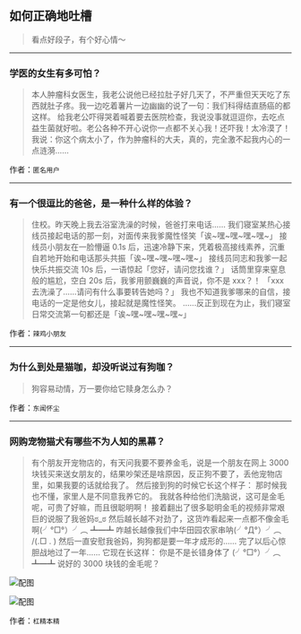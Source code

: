 ## 如何正确地吐槽

> 看点好段子，有个好心情～


 
---

### 学医的女生有多可怕？

> 本人肿瘤科女医生，我老公说他已经拉肚子好几天了，不严重但天天吃了东西就肚子疼。我一边吃着薯片一边幽幽的说了一句：我们科得结直肠癌的都这样。
> 给我老公吓得哭着喊着要去医院检查，我说没事就逗逗你，去吃点益生菌就好啦。老公各种不开心说你一点都不关心我！还吓我！太冷漠了！
> 我说：你这个病太小了，作为肿瘤科的大夫，真的，完全激不起我内心的一点涟漪……


作者：`匿名用户`

---

### 有一个很逗比的爸爸，是一种什么样的体验？

> 住校。昨天晚上我去浴室洗澡的时候，爸爸打来电话……
> 我们寝室某热心接线员接起电话的那一刻，对面传来我爹魔性怪笑「诶~嘿~嘿~嘿~嘿~」
> 接线员小朋友在一脸懵逼 0.1s 后，迅速冷静下来，凭着极高接线素养，沉重自若地开始和电话那头共振「诶~嘿~嘿~嘿~嘿~」
> 接线员同志和我爹一起快乐共振交流 10s 后，一语惊起「您好，请问您找谁？」
> 话筒里穿来窒息般的尴尬，空白 20s 后，我爹用颤巍巍的声音说，你不是 xxx？！
> 「xxx 去洗澡了……请问有什么事要转告她吗？」
> 我也不知道我爹哪来的自信，接电话的一定是他女儿，接起就是魔性怪笑。
> ......反正到现在为止，我们寝室日常交流第一句都还是「诶~嘿~嘿~嘿~嘿~」


作者：`辣鸡小朋友`

---

### 为什么到处是猫咖，却没听说过有狗咖？

> 狗容易动情，万一要你给它赎身怎么办？


作者：`东闻怀尘`

---

### 网购宠物猫犬有哪些不为人知的黑幕？

> 有个朋友开宠物店的，有天问我要不要养金毛，说是一个朋友在网上 3000 块钱买来送女朋友的，结果吵架还是啥原因，反正狗不要了，丢他宠物店里，如果我要的话就给我了。
> 然后接到狗的时候它长这个样子：
> 那时候我也不懂，家里人是不同意我养它的。
> 我就各种给他们洗脑说，这可是金毛呢，可贵了好嘛，而且很聪明啊！
> 接着翻出了很多聪明金毛的视频非常艰巨的说服了我爸妈ಠ_ಠ
> 然后越长越不对劲了，这货咋看起来一点都不像金毛啊(╯°□°）╯︵ ┻━┻
> 咋越长越像我们中华田园农家串呐(╯°Д°）╯︵ /(.□ . \)
> 然后一直安慰我爸妈，狗狗都是要一年才成形的……
> 完了以后心惊胆战地过了一年……
> 它现在长这样：
> 你是不是长错身体了 (╯°□°）╯︵ ┻━┻ 说好的 3000 块钱的金毛呢？



![配图](http://pic3.zhimg.com/70/v2-f06f2cbc14f68a6aea378f1f22ed7476_b.jpg)



![配图](http://pic4.zhimg.com/70/v2-109d2b595d7bc91ccc95baca1634848b_b.jpg)


作者：`杠精本精`